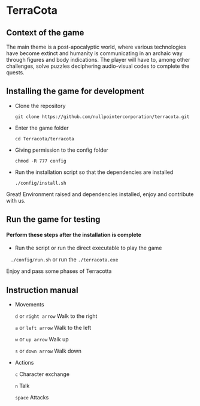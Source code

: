 # TerraCota

## Context of the game

The main theme is a post-apocalyptic world, where various technologies have become extinct and humanity is communicating in an archaic way through figures and body indications. The player will have to, among other challenges, solve puzzles deciphering audio-visual codes to complete the quests.

## Installing the game for development

* Clone the repository
    ```
    git clone https://github.com/nullpointercorporation/terracota.git
    ```
* Enter the game folder
    ```
    cd Terracota/terracota
    ```
* Giving permission to the config folder
    ```
    chmod -R 777 config
    ```
* Run the installation script so that the dependencies are installed
    ```
    ./config/install.sh
    ```
    
Great! Environment raised and dependencies installed, enjoy and contribute with us.



## Run the game for testing

#### Perform these steps after the installation is complete

* Run the script or run the direct executable to play the game 

    ```
        ./config/run.sh ``` or run the ``` ./terracota.exe     
    ```
    
    
Enjoy and pass some phases of Terracotta

## Instruction manual

* Movements

    ``` d ``` or ``` right arrow ``` Walk to the right
    
    ``` a ``` or ``` left arrow ``` Walk to the left
    
    ``` w ``` or ``` up arrow ``` Walk up
    
    ``` s ``` or ``` down arrow ``` Walk down

* Actions

    ``` c ``` Character exchange
    
    ``` n ``` Talk
    
    ``` space ``` Attacks
